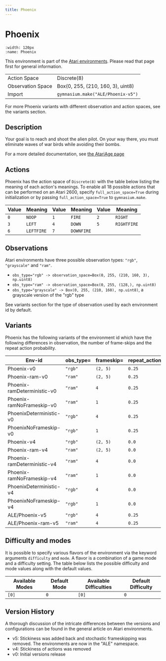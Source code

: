 ```yaml
---
title: Phoenix
---
```


# Phoenix

```{figure} ../../_static/videos/atari/phoenix.gif
:width: 120px
:name: Phoenix
```

This environment is part of the <a href='..'>Atari environments</a>. Please read that page first for general information.

|   |   |
|---|---|
| Action Space | Discrete(8) |
| Observation Space | Box(0, 255, (210, 160, 3), uint8) |
| Import | `gymnasium.make("ALE/Phoenix-v5")` |

For more Phoenix variants with different observation and action spaces, see the variants section.

## Description

Your goal is to reach and shoot the alien pilot. On your way there, you must eliminate waves of war birds while avoiding their bombs.

For a more detailed documentation, see [the AtariAge page](https://atariage.com/manual_thumbs.php?SoftwareLabelID=355)

## Actions

Phoenix has the action space of `Discrete(8)` with the table below listing the meaning of each action's meanings.
To enable all 18 possible actions that can be performed on an Atari 2600, specify `full_action_space=True` during
initialization or by passing `full_action_space=True` to `gymnasium.make`.

| Value   | Meaning    | Value   | Meaning    | Value   | Meaning     |
|---------|------------|---------|------------|---------|-------------|
| `0`     | `NOOP`     | `1`     | `FIRE`     | `2`     | `RIGHT`     |
| `3`     | `LEFT`     | `4`     | `DOWN`     | `5`     | `RIGHTFIRE` |
| `6`     | `LEFTFIRE` | `7`     | `DOWNFIRE` |         |             |

## Observations

Atari environments have three possible observation types: `"rgb"`, `"grayscale"` and `"ram"`.

- `obs_type="rgb" -> observation_space=Box(0, 255, (210, 160, 3), np.uint8)`
- `obs_type="ram" -> observation_space=Box(0, 255, (128,), np.uint8)`
- `obs_type="grayscale" -> Box(0, 255, (210, 160), np.uint8)`, a grayscale version of the "rgb" type

See variants section for the type of observation used by each environment id by default.


## Variants

Phoenix has the following variants of the environment id which have the following differences in observation,
the number of frame-skips and the repeat action probability.

| Env-id                      | obs_type=   | frameskip=   | repeat_action_probability=   |
|-----------------------------|-------------|--------------|------------------------------|
| Phoenix-v0                  | `"rgb"`     | `(2, 5)`     | `0.25`                       |
| Phoenix-ram-v0              | `"ram"`     | `(2, 5)`     | `0.25`                       |
| Phoenix-ramDeterministic-v0 | `"ram"`     | `4`          | `0.25`                       |
| Phoenix-ramNoFrameskip-v0   | `"ram"`     | `1`          | `0.25`                       |
| PhoenixDeterministic-v0     | `"rgb"`     | `4`          | `0.25`                       |
| PhoenixNoFrameskip-v0       | `"rgb"`     | `1`          | `0.25`                       |
| Phoenix-v4                  | `"rgb"`     | `(2, 5)`     | `0.0`                        |
| Phoenix-ram-v4              | `"ram"`     | `(2, 5)`     | `0.0`                        |
| Phoenix-ramDeterministic-v4 | `"ram"`     | `4`          | `0.0`                        |
| Phoenix-ramNoFrameskip-v4   | `"ram"`     | `1`          | `0.0`                        |
| PhoenixDeterministic-v4     | `"rgb"`     | `4`          | `0.0`                        |
| PhoenixNoFrameskip-v4       | `"rgb"`     | `1`          | `0.0`                        |
| ALE/Phoenix-v5              | `"rgb"`     | `4`          | `0.25`                       |
| ALE/Phoenix-ram-v5          | `"ram"`     | `4`          | `0.25`                       |

## Difficulty and modes

It is possible to specify various flavors of the environment via the keyword arguments `difficulty` and `mode`.
A flavor is a combination of a game mode and a difficulty setting. The table below lists the possible difficulty and mode values
along with the default values.

| Available Modes   | Default Mode   | Available Difficulties   | Default Difficulty   |
|-------------------|----------------|--------------------------|----------------------|
| `[0]`             | `0`            | `[0]`                    | `0`                  |

## Version History

A thorough discussion of the intricate differences between the versions and configurations can be found in the general article on Atari environments.

* v5: Stickiness was added back and stochastic frameskipping was removed. The environments are now in the "ALE" namespace.
* v4: Stickiness of actions was removed
* v0: Initial versions release
